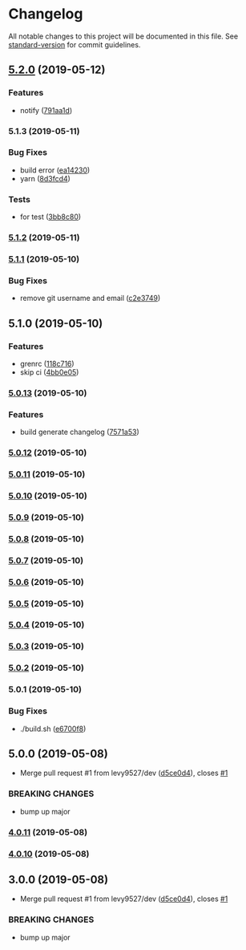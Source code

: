 # Changelog

All notable changes to this project will be documented in this file. See [standard-version](https://github.com/conventional-changelog/standard-version) for commit guidelines.

## [5.2.0](https://github.com/FEMessage/test-repo/compare/v5.1.3...v5.2.0) (2019-05-12)


### Features

* notify ([791aa1d](https://github.com/FEMessage/test-repo/commit/791aa1d))



### 5.1.3 (2019-05-11)


### Bug Fixes

* build error ([ea14230](https://github.com/FEMessage/test-repo/commit/ea14230))
* yarn ([8d3fcd4](https://github.com/FEMessage/test-repo/commit/8d3fcd4))


### Tests

* for test ([3bb8c80](https://github.com/FEMessage/test-repo/commit/3bb8c80))



### [5.1.2](https://github.com/levy9527/test-repo/compare/v5.1.1...v5.1.2) (2019-05-11)



### [5.1.1](https://github.com/levy9527/test-repo/compare/v5.1.0...v5.1.1) (2019-05-10)


### Bug Fixes

* remove git username and email ([c2e3749](https://github.com/levy9527/test-repo/commit/c2e3749))



## 5.1.0 (2019-05-10)


### Features

* grenrc ([118c716](https://github.com/levy9527/test-repo/commit/118c716))
* skip ci ([4bb0e05](https://github.com/levy9527/test-repo/commit/4bb0e05))



### [5.0.13](https://github.com/levy9527/test-repo/compare/v5.0.12...v5.0.13) (2019-05-10)


### Features

* build generate changelog  ([7571a53](https://github.com/levy9527/test-repo/commit/7571a53))



### [5.0.12](https://github.com/levy9527/test-repo/compare/v5.0.11...v5.0.12) (2019-05-10)



### [5.0.11](https://github.com/levy9527/test-repo/compare/v5.0.10...v5.0.11) (2019-05-10)



### [5.0.10](https://github.com/levy9527/test-repo/compare/v5.0.9...v5.0.10) (2019-05-10)



### [5.0.9](https://github.com/levy9527/test-repo/compare/v5.0.8...v5.0.9) (2019-05-10)



### [5.0.8](https://github.com/levy9527/test-repo/compare/v5.0.7...v5.0.8) (2019-05-10)



### [5.0.7](https://github.com/levy9527/test-repo/compare/v5.0.6...v5.0.7) (2019-05-10)



### [5.0.6](https://github.com/levy9527/test-repo/compare/v5.0.5...v5.0.6) (2019-05-10)



### [5.0.5](https://github.com/levy9527/test-repo/compare/v5.0.4...v5.0.5) (2019-05-10)



### [5.0.4](https://github.com/levy9527/test-repo/compare/v5.0.3...v5.0.4) (2019-05-10)



### [5.0.3](https://github.com/levy9527/test-repo/compare/v5.0.2...v5.0.3) (2019-05-10)



### [5.0.2](https://github.com/levy9527/test-repo/compare/v5.0.1...v5.0.2) (2019-05-10)



### 5.0.1 (2019-05-10)


### Bug Fixes

* ./build.sh ([e6700f8](https://github.com/levy9527/test-repo/commit/e6700f8))



## 5.0.0 (2019-05-08)


* Merge pull request #1 from levy9527/dev ([d5ce0d4](https://github.com/levy9527/test-repo/commit/d5ce0d4)), closes [#1](https://github.com/levy9527/test-repo/issues/1)


### BREAKING CHANGES

* bump up major



### [4.0.11](https://github.com/levy9527/test-repo/compare/v4.0.9...v4.0.11) (2019-05-08)



### [4.0.10](https://github.com/levy9527/test-repo/compare/v4.0.9...v4.0.10) (2019-05-08)



## 3.0.0 (2019-05-08)


* Merge pull request #1 from levy9527/dev ([d5ce0d4](https://github.com/levy9527/test-repo/commit/d5ce0d4)), closes [#1](https://github.com/levy9527/test-repo/issues/1)


### BREAKING CHANGES

* bump up major

